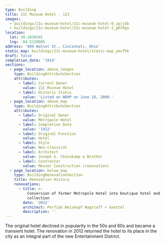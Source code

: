 ```yaml
---
type: Building
title: 21C Museum Hotel - 123
images:
  - buildings/21c-museum-hotel/21c-museum-hotel-0_zpjjdb
  - buildings/21c-museum-hotel/21c-museum-hotel-1_g0r0go
location:
  lat: 39.1030545
  lng: -84.5120005
address: '609 Walnut St., Cincinnati, Ohio'
static_map: buildings/21c-museum-hotel/static-map_ymvf5k
draft: false
completion_date: '1914'
sections:
  - page_location: above_images
    type: BuildingAttributeSection
    attributes:
      - label: Current Owner
        value: 21C Museum Hotel
      - label: Historic Status
        value: 'Listed on NRHP on June 18, 2009.'
  - page_location: above_map
    type: BuildingAttributeSection
    attributes:
      - label: Original Owner
        value: Metropole Hotel
      - label: Completion Date
        value: '1912'
      - label: Original Function
        value: Hotel
      - label: Style
        value: Neo-classical
      - label: Architect
        value: Joseph G. Steinkamp & Brother
      - label: Contractor
        value: Messer Construction (renovation)
  - page_location: below_map
    type: BuildingRenovationSection
    title: Renovation History
    renovations:
      - title: >-
          Conversion of former Metropole Hotel into boutique hotel and art
          collection
        date: '2012'
        architect: Perfido Weiskopf Wagstaff + Goettel
        description: ''
---
```


The original hotel declined in popularity in the 50s and 60s and became a transient hotel. The renovation in 2012 returned the hotel to its place in the city as an integral part of the new Entertainment District.
